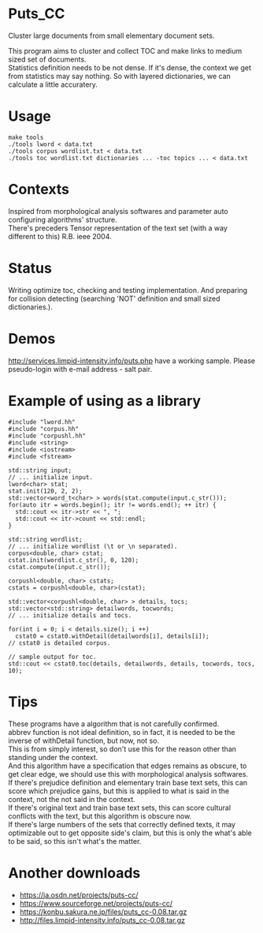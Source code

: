# Puts_CC
Cluster large documents from small elementary document sets.

This program aims to cluster and collect TOC and make links to medium sized set of documents.  
Statistics definition needs to be not dense.
If it's dense, the context we get from statistics may say nothing.
So with layered dictionaries, we can calculate a little accuratery.

# Usage
    make tools
    ./tools lword < data.txt
    ./tools corpus wordlist.txt < data.txt
    ./tools toc wordlist.txt dictionaries ... -toc topics ... < data.txt

# Contexts
Inspired from morphological analysis softwares and parameter auto configuring algorithms' structure.   
There's preceders Tensor representation of the text set (with a way different to this) R.B. ieee 2004.

# Status
Writing optimize toc, checking and testing implementation.
And preparing for collision detecting (searching 'NOT' definition and small sized dictionaries.). 

# Demos
http://services.limpid-intensity.info/puts.php have a working sample.
Please pseudo-login with e-mail address - salt pair.

# Example of using as a library
    #include "lword.hh"
    #include "corpus.hh"
    #include "corpushl.hh"
    #include <string>
    #include <iostream>
    #include <fstream>
    
    std::string input;
    // ... initialize input.
    lword<char> stat;
    stat.init(120, 2, 2);
    std::vector<word_t<char> > words(stat.compute(input.c_str()));
    for(auto itr = words.begin(); itr != words.end(); ++ itr) {
      std::cout << itr->str << ", ";
      std::cout << itr->count << std::endl;
    }
    
    std::string wordlist;
    // ... initialize wordlist (\t or \n separated).
    corpus<double, char> cstat;
    cstat.init(wordlist.c_str(), 0, 120);
    cstat.compute(input.c_str());
    
    corpushl<double, char> cstats;
    cstats = corpushl<double, char>(cstat);
    
    std::vector<corpushl<double, char> > details, tocs;
    std::vector<std::string> detailwords, tocwords;
    // ... initialize details and tocs.
    
    for(int i = 0; i < details.size(); i ++)
      cstat0 = cstat0.withDetail(detailwords[i], details[i]);
    // cstat0 is detailed corpus.
    
    // sample output for toc.
    std::cout << cstat0.toc(details, detailwords, details, tocwords, tocs, 10);
    
# Tips
These programs have a algorithm that is not carefully confirmed.  
abbrev function is not ideal definition, so in fact, it is needed to be the inverse of withDetail function, but now, not so.  
This is from simply interest, so don't use this for the reason other than standing under the context.  
And this algorithm have a specification that edges remains as obscure, to get clear edge, we should use this with morphological analysis softwares.  
If there's prejudice definition and elementary train base text sets, this can score which prejudice gains, but this is applied to what is said in the context, not the not said in the context.  
If there's original text and train base text sets, this can score cultural conflicts with the text, but this algorithm is obscure now.  
If there's large numbers of the sets that correctly defined texts, it may optimizable out to get opposite side's claim, but this is only the what's able to be said, so this isn't what's the matter.

# Another downloads
* https://ja.osdn.net/projects/puts-cc/
* https://www.sourceforge.net/projects/puts-cc/
* https://konbu.sakura.ne.jp/files/puts_cc-0.08.tar.gz
* http://files.limpid-intensity.info/puts_cc-0.08.tar.gz

